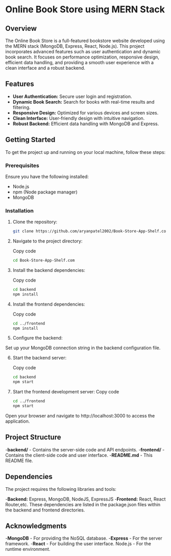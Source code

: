 # Online Book Store using MERN Stack

## Overview

The Online Book Store is a full-featured bookstore website developed using the MERN stack (MongoDB, Express, React, Node.js). This project incorporates advanced features such as user authentication and dynamic book search. It focuses on performance optimization, responsive design, efficient data handling, and providing a smooth user experience with a clean interface and a robust backend.

## Features

- **User Authentication:** Secure user login and registration.
- **Dynamic Book Search:** Search for books with real-time results and filtering.
- **Responsive Design:** Optimized for various devices and screen sizes.
- **Clean Interface:** User-friendly design with intuitive navigation.
- **Robust Backend:** Efficient data handling with MongoDB and Express.

## Getting Started

To get the project up and running on your local machine, follow these steps:

### Prerequisites

Ensure you have the following installed:
- Node.js
- npm (Node package manager)
- MongoDB

### Installation

1. Clone the repository:
   ```bash
   git clone https://github.com/aryanpatel2002/Book-Store-App-Shelf.com.git

   
2. Navigate to the project directory:

   Copy code
   ```bash
   cd Book-Store-App-Shelf.com


3. Install the backend dependencies:

   Copy code
   ```bash
   cd backend
   npm install


4. Install the frontend dependencies:


   Copy code
   ```bash
   cd ../frontend
   npm install


6. Configure the backend:

Set up your MongoDB connection string in the backend configuration file.


6. Start the backend server:

   Copy code
   ```bash
   cd backend
   npm start


8. Start the frontend development server:
   Copy code
   ```bash
   cd ../frontend
   npm start
Open your browser and navigate to http://localhost:3000 to access the application.

## Project Structure
-**backend/** - Contains the server-side code and API endpoints.
-**frontend/** - Contains the client-side code and user interface.
-**README.md** - This README file.

## Dependencies
The project requires the following libraries and tools:

-**Backend:** Express, MongoDB, NodeJS, ExpressJS
-**Frontend:** React, React Router,etc.
These dependencies are listed in the package.json files within the backend and frontend directories.

## Acknowledgments
-**MongoDB** - For providing the NoSQL database.
-**Express** - For the server framework.
-**React** - For building the user interface.
Node.js - For the runtime environment.
